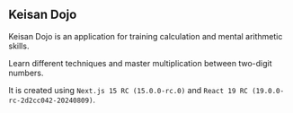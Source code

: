 ## Keisan Dojo
Keisan Dojo is an application for training calculation and mental arithmetic skills.

Learn different techniques and master multiplication between two-digit numbers.


It is created using `Next.js 15 RC (15.0.0-rc.0)` and `React 19 RC (19.0.0-rc-2d2cc042-20240809)`.
